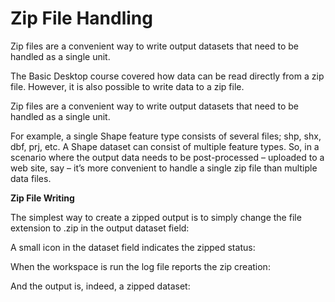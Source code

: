 # Zip File Handling

Zip files are a convenient way to write output datasets that need to be handled as a single unit.

The Basic Desktop course covered how data can be read directly from a zip file. However, it is also possible to write data to a zip file.

Zip files are a convenient way to write output datasets that need to be handled as a single unit.

For example, a single Shape feature type consists of several files; shp, shx, dbf, prj, etc. A Shape dataset can consist of multiple feature types. So, in a scenario where the output data needs to be post-processed – uploaded to a web site, say – it’s more convenient to handle a single zip file than multiple data files.

**Zip File Writing**

The simplest way to create a zipped output is to simply change the file extension to .zip in the output dataset field:

A small icon in the dataset field indicates the zipped status:

When the workspace is run the log file reports the zip creation:

And the output is, indeed, a zipped dataset: